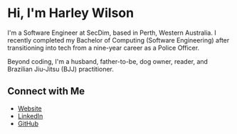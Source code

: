 # Hi, I'm Harley Wilson

I'm a Software Engineer at SecDim, based in Perth, Western Australia. I recently completed my Bachelor of Computing (Software Engineering) after transitioning into tech from a nine-year career as a Police Officer.

Beyond coding, I'm a husband, father-to-be, dog owner, reader, and Brazilian Jiu-Jitsu (BJJ) practitioner.

## Connect with Me

- [Website](https://harleyjwilson.com)
- [LinkedIn](https://www.linkedin.com/in/harleyjwilson)
- [GitHub](https://github.com/harleyjwilson/)
